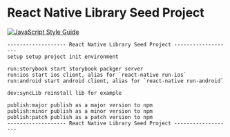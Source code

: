 # React Native Library Seed Project

[![JavaScript Style Guide](https://cdn.rawgit.com/feross/standard/master/badge.svg)](https://github.com/feross/standard)

```
------------------- React Native Library Seed Project -------------------
setup setup project init environment

run:storybook start storybook packger server
run:ios start ios client, alias for `react-native run-ios`
run:android start android client, alias for `react-native run-android`

dev:syncLib reinstall lib for example

publish:major publish as a major version to npm
publish:minor publish as a minor version to npm
publish:patch publish as a patch version to npm
------------------- React Native Library Seed Project -------------------
```
